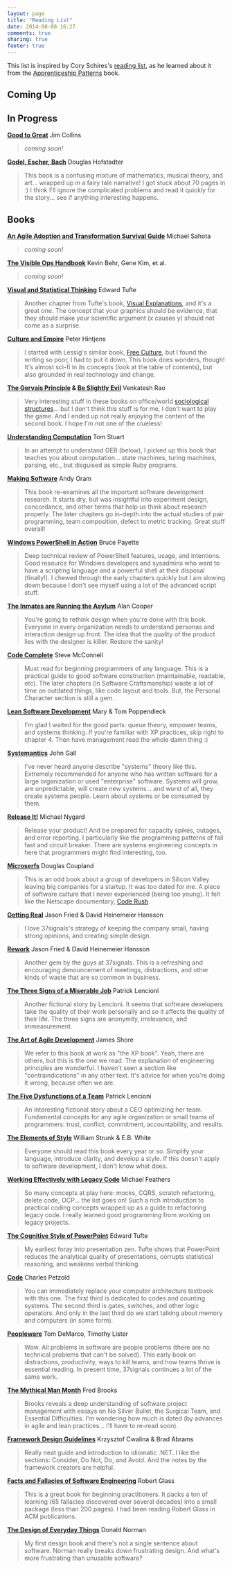 ```yaml
---
layout: page
title: "Reading List"
date: 2014-08-08 16:27
comments: true
sharing: true
footer: true
---
```


This list is inspired by Cory Schires's [reading list][1], as he learned about it from the [Apprenticeship Patterns][2] book.

 [1]: http://coryschires.com/maintaining-a-reading-list-on-github/
 [2]: http://www.amazon.com/dp/0596518382

## Coming Up

## In Progress

**[Good to Great](http://www.amazon.com/dp/0066620996?tag=anthonymastre-20)** Jim Collins

> _coming soon!_

**[Godel, Escher, Bach](http://www.amazon.com/dp/0465026567)** Douglas Hofstadter

> This book is a confusing mixture of mathematics, musical theory, and art... wrapped up in a fairy tale narrative! I got stuck about 70 pages in :) I think I'll ignore the complicated problems and read it quickly for the story... see if anything interesting happens.

## Books

**[An Agile Adoption and Transformation Survival Guide](http://www.amazon.com/dp/1105735729?tag=anthonymastre-20)** Michael Sahota

> _coming soon!_

**[The Visible Ops Handbook](http://www.amazon.com/dp/0975568612)** Kevin Behr, Gene Kim, et al.

> _coming soon!_

**[Visual and Statistical Thinking](http://www.amazon.com/dp/0961392134)** Edward Tufte

> Another chapter from Tufte's book, [Visual Explanations](http://www.amazon.com/dp/0961392126?tag=anthonymastre-20), and it's a great one. The concept that your graphics should be evidence, that they should make your scientific argument (x causes y) should not come as a surprise.

**[Culture and Empire](http://www.amazon.com/dp/B00GF48Z4S?tag=anthonymastre-20)** Peter Hintjens

> I started with Lessig's similar book, [Free Culture](http://www.amazon.com/dp/0143034650?tag=anthonymastre-20), but I found the writing so poor, I had to put it down. This book does wonders, though! It's almost sci-fi in its concepts (look at the table of contents), but also grounded in real technology and change.

**[The Gervais Principle](http://www.amazon.com/dp/B00F9IV64W) & [Be Slightly Evil](http://www.amazon.com/dp/B00F8JTYH8)** Venkatesh Rao

> Very interesting stuff in these books on office/world [sociological structures](http://www.ribbonfarm.com/wp-content/uploads/2009/10/hughMcLeodCompanyHierarchy.jpg)... but I don't think this stuff is for me, I don't want to play the game. And I ended up not really enjoying the content of the second book. I hope I'm not one of the clueless!

**[Understanding Computation](http://www.amazon.com/dp/B00CT3C4IM)** Tom Stuart

> In an attempt to understand GEB (below), I picked up this book that teaches you about computation... state machines, turing machines, parsing, etc., but disguised as simple Ruby programs.

**[Making Software](http://www.amazon.com/dp/0596808321)** Andy Oram

> This book re-examines all the important software development research. It starts dry, but was insightful into experiment design, concordance, and other terms that help us think about research properly. The later chapters go in-depth into the actual studies of pair programming, team composition, defect to metric tracking. Great stuff overall!

**[Windows PowerShell in Action](http://www.amazon.com/dp/1932394907)** Bruce Payette

> Deep technical review of PowerShell features, usage, and intentions. Good resource for Windows developers and sysadmins who want to have a scripting language and a powerful shell at their disposal (finally!). I chewed through the early chapters quickly but I am slowing down because I don't see myself using a lot of the advanced script stuff.

**[The Inmates are Running the Asylum](http://www.amazon.com/dp/0672326140)** Alan Cooper

> You're going to rethink design when you're done with this book. Everyone in every organization needs to understand personas and interaction design up front. The idea that the quality of the product lies with the designer is killer. Restore the sanity!

**[Code Complete](http://www.amazon.com/dp/0735619670)** Steve McConnell

> Must read for beginning programmers of any language. This is a practical guide to good software construction (maintainable, readable, etc). The later chapters (in Software Craftsmanship) waste a lot of time on outdated things, like code layout and tools. But, the Personal Character section is still a gem.

**[Lean Software Development](http://www.amazon.com/dp/0321150783)** Mary & Tom Poppendieck

> I'm glad I waited for the good parts: queue theory, empower teams, and systems thinking. If you're familiar with XP practices, skip right to chapter 4. Then have management read the whole damn thing :)

**[Systemantics](http://www.amazon.com/dp/070450331X)** John Gall

> I've never heard anyone describe "systems" theory like this. Extremely recommended for anyone who has written software for a large organization or used "enterprise" software. Systems will grow, are unpredictable, will create new systems... and worst of all, they create systems people. Learn about systems or be consumed by them.

**[Release It!](http://www.amazon.com/dp/0978739213)** Michael Nygard

> Release your product! And be prepared for capacity spikes, outages, and error reporting. I particularly like the programming patterns of fail fast and circuit breaker. There are systems engineering concepts in here that programmers might find interesting, too.

**[Microserfs](http://www.amazon.com/dp/0061624268)** Douglas Coupland

> This is an odd book about a group of developers in Silicon Valley leaving big companies for a startup. It was too dated for me. A piece of software culture that I never experienced (being too young). It felt like the Netscape documentary, [Code Rush](http://www.youtube.com/watch?v=u404SLJj7ig).

**[Getting Real](http://gettingreal.37signals.com/)** Jason Fried & David Heinemeier Hansson

> I love 37signals's strategy of keeping the company small, having strong opinions, and creating simple design.

**[Rework](http://37signals.com/rework/)** Jason Fried & David Heinemeier Hansson

> Another gem by the guys at 37signals. This is a refreshing and encouraging denouncement of meetings, distractions, and other kinds of waste that are so common in business.

**[The Three Signs of a Miserable Job](http://www.amazon.com/dp/0787995312)** Patrick Lencioni

> Another fictional story by Lencioni. It seems that software developers take the quality of their work personally and so it affects the quality of their life. The three signs are anonymity, irrelevance, and immeasurement.

**[The Art of Agile Development](http://www.amazon.com/dp/0596527675)** James Shore

> We refer to this book at work as "the XP book". Yeah, there are others, but this is the one we read. The explanation of engineering principles are wonderful. I haven't seen a section like "contraindications" in any other text. It's advice for when you're doing it wrong, because often we are.

**[The Five Dysfunctions of a Team](http://www.amazon.com/dp/0787960756)** Patrick Lencioni

> An interesting fictional story about a CEO optimizing her team. Fundamental concepts for any agile organization or small teams of programmers: trust, conflict, commitment, accountability, and results.

**[The Elements of Style](http://www.amazon.com/dp/0205313426)** William Strunk & E.B. White

> Everyone should read this book every year or so. Simplify your language, introduce clarity, and develop a style. If this doesn't apply to software development, I don't know what does. 

**[Working Effectively with Legacy Code](http://www.amazon.com/dp/0131177052)** Michael Feathers

> So many concepts at play here: mocks, CQRS, scratch refactoring, delete code, OCP... the list goes on! Such a rich introduction to practical coding concepts wrapped up as a guide to refactoring legacy code. I really learned good programming from working on legacy projects.

**[The Cognitive Style of PowerPoint](http://www.amazon.com/dp/0961392169)** Edward Tufte

> My earliest foray into presentation zen. Tufte shows that PowerPoint reduces the analytical quality of presentations, corrupts statistical reasoning, and weakens verbal thinking.

**[Code](http://www.amazon.com/dp/0735611319)** Charles Petzold

> You can immediately replace your computer architecture textbook with this one. The first third is dedicated to codes and counting systems. The second third is gates, switches, and other logic operators. And only in the last third do we start talking about memory and computers (in some form).

**[Peopleware](http://www.amazon.com/dp/0932633439)** Tom DeMarco, Timothy Lister

> Wow. All problems in software are people problems (there are no technical problems that can't be solved). This early book on distractions, productivity, ways to kill teams, and how teams thrive is essential reading. In present time, 37signals continues a lot of the same work.

**[The Mythical Man Month](http://www.amazon.com/dp/0201835959)** Fred Brooks

> Brooks reveals a deep understanding of software project management with essays on No Silver Bullet, the Surgical Team, and Essential Difficulties. I'm wondering how much is dated (by advances in agile and lean practices... I'll have to re-read soon).

**[Framework Design Guidelines](http://www.amazon.com/dp/0321246756)** Krzysztof Cwalina & Brad Abrams

> Really neat guide and introduction to idiomatic .NET. I like the sections: Consider, Do Not, Do, and Avoid. And the notes by the framework creators are helpful.

**[Facts and Fallacies of Software Engineering](http://www.amazon.com/dp/0321117425)** Robert Glass

> This is a great book for beginning practitioners. It packs a ton of learning (65 fallacies discovered over several decades) into a small package (less than 200 pages). I had been reading Robert Glass in ACM publications.

**[The Design of Everyday Things](http://www.amazon.com/dp/0465067107)** Donald Norman

> My first design book and there's not a single sentence about software. Norman really breaks down frustrating design. And what's more frustrating than unusable software?
